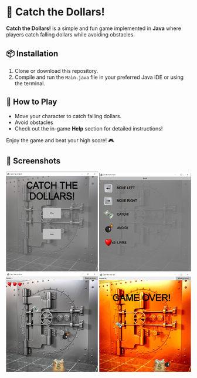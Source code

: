 # 🎯 Catch the Dollars!

**Catch the Dollars!** is a simple and fun game implemented in **Java** where players catch falling dollars while avoiding obstacles.

## 📦 Installation

1. Clone or download this repository.
2. Compile and run the `Main.java` file in your preferred Java IDE or using the terminal.

## 🚀 How to Play

- Move your character to catch falling dollars.
- Avoid obstacles
- Check out the in-game **Help** section for detailed instructions!

Enjoy the game and beat your high score! 🎮

## 📸 Screenshots

<p align="center">
  <img src="start.png" alt="Start Screen" width="250"/>
  <img src="help.png" alt="Help Screen" width="250"/>
  <img src="game.png" alt="Gameplay" width="250"/>
  <img src="gameover.png" alt="Game Over" width="250"/>
</p>
